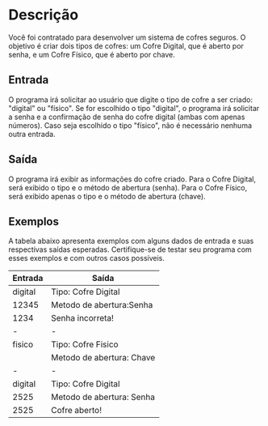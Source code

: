 # Descrição

Você foi contratado para desenvolver um sistema de cofres seguros. O objetivo é criar dois tipos de cofres: um Cofre
Digital, que é aberto por senha, e um Cofre Físico, que é aberto por chave.

## Entrada

O programa irá solicitar ao usuário que digite o tipo de cofre a ser criado: "digital" ou "físico". Se for escolhido o
tipo "digital", o programa irá solicitar a senha e a confirmação de senha do cofre digital (ambas com apenas números).
Caso seja escolhido o tipo "físico", não é necessário nenhuma outra entrada.

## Saída

O programa irá exibir as informações do cofre criado. Para o Cofre Digital, será exibido o tipo e o método de abertura
(senha). Para o Cofre Físico, será exibido apenas o tipo e o método de abertura (chave).

## Exemplos

A tabela abaixo apresenta exemplos com alguns dados de entrada e suas respectivas saídas esperadas. Certifique-se de
testar seu programa com esses exemplos e com outros casos possíveis.

| Entrada | Saída                     |
|---------|---------------------------|
| digital | Tipo: Cofre Digital       |
| 12345   | Metodo de abertura:Senha  |
| 1234    | Senha incorreta!          |
| -       | -                         |
| fisico  | Tipo: Cofre Fisico        |
|         | Metodo de abertura: Chave |
| -       | -                         |
| digital | Tipo: Cofre Digital       |
| 2525    | Metodo de abertura: Senha |
| 2525    | Cofre aberto!             |




